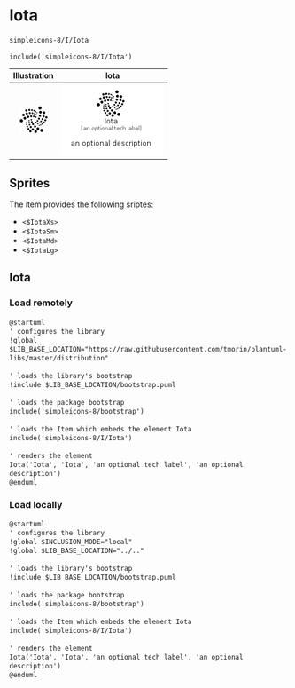 # Iota


```text
simpleicons-8/I/Iota
```

```text
include('simpleicons-8/I/Iota')
```



| Illustration | Iota |
| :---: | :---: |
| ![illustration for Illustration](../../simpleicons-8/I/Iota.png) | ![illustration for Iota](../../simpleicons-8/I/Iota.Local.png) |



## Sprites
The item provides the following sriptes:

- `<$IotaXs>`
- `<$IotaSm>`
- `<$IotaMd>`
- `<$IotaLg>`





## Iota

### Load remotely
```plantuml
@startuml
' configures the library
!global $LIB_BASE_LOCATION="https://raw.githubusercontent.com/tmorin/plantuml-libs/master/distribution"

' loads the library's bootstrap
!include $LIB_BASE_LOCATION/bootstrap.puml

' loads the package bootstrap
include('simpleicons-8/bootstrap')

' loads the Item which embeds the element Iota
include('simpleicons-8/I/Iota')

' renders the element
Iota('Iota', 'Iota', 'an optional tech label', 'an optional description')
@enduml
```

### Load locally
```plantuml
@startuml
' configures the library
!global $INCLUSION_MODE="local"
!global $LIB_BASE_LOCATION="../.."

' loads the library's bootstrap
!include $LIB_BASE_LOCATION/bootstrap.puml

' loads the package bootstrap
include('simpleicons-8/bootstrap')

' loads the Item which embeds the element Iota
include('simpleicons-8/I/Iota')

' renders the element
Iota('Iota', 'Iota', 'an optional tech label', 'an optional description')
@enduml
```

